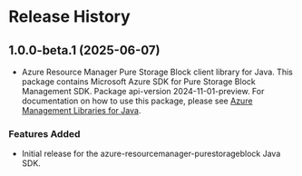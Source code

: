 # Release History

## 1.0.0-beta.1 (2025-06-07)

- Azure Resource Manager Pure Storage Block client library for Java. This package contains Microsoft Azure SDK for Pure Storage Block Management SDK.  Package api-version 2024-11-01-preview. For documentation on how to use this package, please see [Azure Management Libraries for Java](https://aka.ms/azsdk/java/mgmt).
### Features Added

- Initial release for the azure-resourcemanager-purestorageblock Java SDK.

